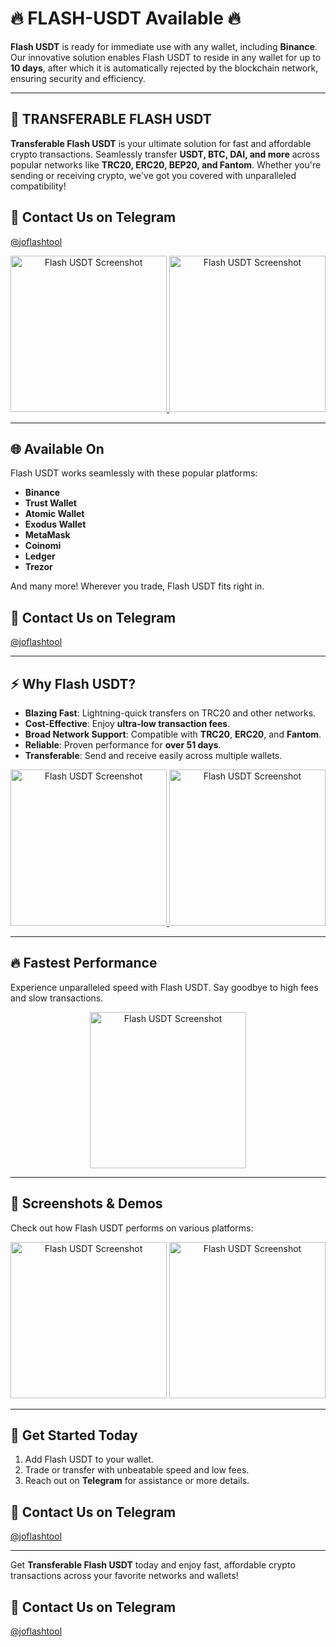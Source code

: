 # 🔥 FLASH-USDT Available 🔥

**Flash USDT** is ready for immediate use with any wallet, including **Binance**. Our innovative solution enables Flash USDT to reside in any wallet for up to **10 days**, after which it is automatically rejected by the blockchain network, ensuring security and efficiency.

---

## 🚀 TRANSFERABLE FLASH USDT

**Transferable Flash USDT** is your ultimate solution for fast and affordable crypto transactions. Seamlessly transfer **USDT, BTC, DAI, and more** across popular networks like **TRC20, ERC20, BEP20, and Fantom**. Whether you're sending or receiving crypto, we've got you covered with unparalleled compatibility! 
## 💬 **Contact Us on Telegram**
[@joflashtool](https://t.me/joflashtool)

<p align="center">
  <a href="https://t.me/usdtflashtool">
    <img width="250" src="https://i.ibb.co/6RTkQMT/Screenshot-2024-10-20-12-33-54-431-com-wallet-crypto-trustapp.jpg" alt="Flash USDT Screenshot">
  </a>
  <a href="https://t.me/usdtflashtool">
    <img width="250" src="https://i.ibb.co/8PNJ6jQ/Screenshot-2024-10-20-12-35-19-677-com-wallet-crypto-trustapp.jpg" alt="Flash USDT Screenshot">
  </a>
</p>

---

## 🌐 **Available On**

Flash USDT works seamlessly with these popular platforms:
- **Binance**
- **Trust Wallet**
- **Atomic Wallet**
- **Exodus Wallet**
- **MetaMask**
- **Coinomi**
- **Ledger**
- **Trezor**

And many more! Wherever you trade, Flash USDT fits right in. 
## 💬 **Contact Us on Telegram**
[@joflashtool](https://t.me/joflashtool)

---

## ⚡ **Why Flash USDT?**

- **Blazing Fast**: Lightning-quick transfers on TRC20 and other networks.
- **Cost-Effective**: Enjoy **ultra-low transaction fees**.
- **Broad Network Support**: Compatible with **TRC20**, **ERC20**, and **Fantom**.
- **Reliable**: Proven performance for **over 51 days**.
- **Transferable**: Send and receive easily across multiple wallets.

<p align="center">
  <a href="https://t.me/usdtflashtool">
    <img width="250" src="https://i.ibb.co/1fJvZC0/Screenshot-2024-10-20-12-35-11-115-com-wallet-crypto-trustapp.jpg" alt="Flash USDT Screenshot">
  </a>
  <a href="https://t.me/usdtflashtool">
    <img width="250" src="https://i.ibb.co/8PNJ6jQ/Screenshot-2024-10-20-12-35-19-677-com-wallet-crypto-trustapp.jpg" alt="Flash USDT Screenshot">
  </a>
</p>

---

## 🔥 **Fastest Performance**

Experience unparalleled speed with Flash USDT. Say goodbye to high fees and slow transactions. 

<p align="center">
  <a href="https://t.me/usdtflashtool">
    <img width="250" src="https://i.ibb.co/KrtJyRX/Screenshot-2024-10-20-12-34-34-327-com-wallet-crypto-trustapp.jpg" alt="Flash USDT Screenshot">
  </a>
</p>

---

## 📸 **Screenshots & Demos**

Check out how Flash USDT performs on various platforms:

<p align="center">
  <img width="250" src="https://i.ibb.co/zFJMKdm/Screenshot-2024-10-20-12-34-02-919-com-wallet-crypto-trustapp.jpg" alt="Flash USDT Screenshot">
  <img width="250" src="https://i.ibb.co/R4GNnhj/Screenshot-2024-10-20-12-34-13-931-com-wallet-crypto-trustapp.jpg" alt="Flash USDT Screenshot">
</p>

---

## 🏁 **Get Started Today**

1. Add Flash USDT to your wallet.
2. Trade or transfer with unbeatable speed and low fees.
3. Reach out on **Telegram** for assistance or more details.
## 💬 **Contact Us on Telegram**
[@joflashtool](https://t.me/joflashtool)

---

Get **Transferable Flash USDT** today and enjoy fast, affordable crypto transactions across your favorite networks and wallets!
## 💬 **Contact Us on Telegram**
[@joflashtool](https://t.me/joflashtool)

